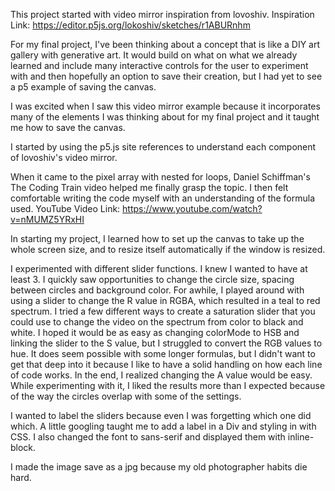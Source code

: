  This project started with video mirror inspiration from lovoshiv.
 Inspiration Link: https://editor.p5js.org/lokoshiv/sketches/r1ABURnhm
 
 For my final project, I've been thinking about a concept that is like a DIY art gallery with generative art. It would build on what on what we already learned and include many interactive controls for the user to experiment with and then hopefully an option to save their creation, but I had yet to see a p5 example of saving the canvas.
 
 I was excited when I saw this video mirror example because it incorporates many of the elements I was thinking about for my final project and it taught me how to save the canvas. 
 
 I started by using the p5.js site references to understand each component of lovoshiv's video mirror. 
 
 When it came to the pixel array with nested for loops, Daniel Schiffman's The Coding Train video helped me finally grasp the topic. 
 I then felt comfortable writing the code myself with an understanding of the formula used. 
 YouTube Video Link: https://www.youtube.com/watch?v=nMUMZ5YRxHI
 
 In starting my project, I learned how to set up the canvas to take up the whole screen size, and to resize itself automatically if the window is resized. 
 
 I experimented with different slider functions. I knew I wanted to have at least 3. I quickly saw opportunities to change the circle size, spacing between circles and background color. For awhile, I played around with using a slider to change the R value in RGBA, which resulted in a teal to red spectrum. I tried a few different ways to create a saturation slider that you could use to change the video on the spectrum from color to black and white. I hoped it would be as easy as changing colorMode to HSB and linking the slider to the S value, but I struggled to convert the RGB values to hue. It does seem possible with some longer formulas, but I didn't want to get that deep into it because I like to have a solid handling on how each line of code works. In the end, I realized changing the A value would be easy. While experimenting with it, I liked the results more than I expected because of the way the circles overlap with some of the settings. 
 
I wanted to label the sliders because even I was forgetting which one did which. A little googling taught me to add a label in a Div and styling in with CSS. I also changed the font to sans-serif and displayed them with inline-block. 

I made the image save as a jpg because my old photographer habits die hard. 
 
